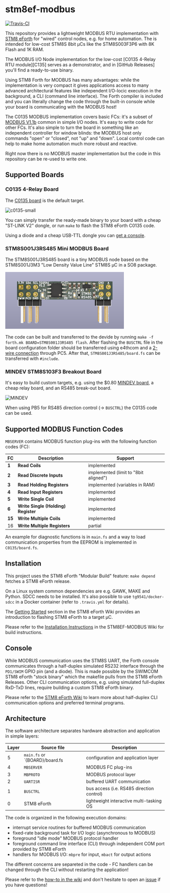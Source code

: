 # stm8ef-modbus
[![Travis-CI](https://travis-ci.org/TG9541/stm8ef-modbus.svg)](https://travis-ci.org/TG9541/stm8ef-modbus)

This repository provides a lightweight MODBUS RTU implementation with [STM8 eForth](https://github.com/TG9541/stm8ef/wiki) for "wired" control nodes, e.g. for home automation. The is intended for low-cost STM8S 8bit µCs like the STM8S003F3P6 with 8K Flash and 1K RAM.

The MODBUS I/O Node implementation for the low-cost [C0135 4-Relay RTU module][C135] serves as a demonstrator, and in [GitHub Releases] you'll find a ready-to-use binary.

Using STM8 Forth for MODBUS has many advantages: while the implementation is very compact it gives applications access to many advanced architectural features like independent I/O-locic execution in the background, a CLI (command line interface). The Forth compiler is included and you can literally change the code through the built-in console while your board is communicating with the MODBUS host!

The C0135 MODBUS implementation covers basic FCs: it's a subset of [MODBUS V1.1b](http://www.modbus.org/docs/Modbus_Application_Protocol_V1_1b.pdf) common in simple I/O nodes. It's easy to write code for other FCs. It's also simple to turn the board in something like an independent controller for window blinds: the MODBUS host only commands "open" or "closed", not "up" and "down". Local control code can help to make home automation much more robust and reactive.

Right now there is no MODBUS master implementation but the code in this repository can be re-used to write one.

## Supported Boards

### C0135 4-Relay Board
The [C0135 board][C0135] is the default target.

[C0135]: (https://github.com/TG9541/stm8ef/wiki/Board-C0135)

![c0135-small](https://user-images.githubusercontent.com/5466977/52519844-fb3c6580-2c61-11e9-8f36-5a031338e6e5.png)

You can simply transfer the ready-made binary to your board with a cheap "ST-LINK V2" dongle, or run `make` to flash the STM8 eForth C0135 code.

Using a diode and a cheap USB-TTL dongle you can [get a console][TWOWIRE].

[TWOWIRE]: https://github.com/TG9541/stm8ef/wiki/STM8-eForth-Programming-Tools#using-a-serial-interface-for-2-wire-communication

### STM8S001J3RS485 Mini MODBUS Board

The STM8S001J3RS485 board is a tiny MODBUS node based on the STM8S001J3M3 "Low Density Value Line" STM8S µC in a SO8 package.

[![STM8S001J3RS485](https://raw.githubusercontent.com/TG9541/stm8s001rs485/master/doc/STM8S001J3_RS485_front.png)](https://github.com/TG9541/stm8s001rs485)

The code can be built and transferred to the devide by running `make -f forth.mk BOARD=STM8S001J3RS485 flash`. After flashing the `BUSCTRL` file in the board configuration folder should be transferred using e4thcom and a [2-wire connection][TWOWIRE] through PC5. After that, `STM8S001J3RS485/board.fs` can be transferred with `#include`.

### MINDEV STM8S103F3 Breakout Board
It's easy to build custom targets, e.g. using the $0.80 [MINDEV board](https://github.com/TG9541/stm8ef/wiki/Breakout-Boards#stm8s103f3p6-breakout-board), a cheap relay board, and an RS485 break-out board.

![MINDEV](https://camo.githubusercontent.com/82bd480f176951de9a469e134f543a6570f48597/68747470733a2f2f616530312e616c6963646e2e636f6d2f6b662f485442314e6642615056585858586263587058587136785846585858362f357063732d6c6f742d53544d3853313033463350362d73797374656d2d626f6172642d53544d38532d53544d382d646576656c6f706d656e742d626f6172642d6d696e696d756d2d636f72652d626f6172642e6a70675f323230783232302e6a7067)

When using PB5 for RS485 direction control (-> `BUSCTRL`) the C0135 code can be used.

## Supported MODBUS Function Codes

`MBSERVER` contains MODBUS function plug-ins with the following function codes (FC):

FC | Description | Support
-|-|-
**1**| **Read Coils** | implemented
**2** | **Read Discrete Inputs** | implemented (limit to "8bit aligned")
**3** | **Read Holding Registers** | implemented (variables in RAM)
**4** | **Read Input Registers** | implemented
**5** | **Write Single Coil** | implemented
**6** | **Write Single (Holding) Register** | implemented
**15** | **Write Multiple Coils** | implemented
16 | **Write Multiple Registers** | partial

An example for diagnostic functions is in `main.fs` and a way to load communication properties from the EEPROM is implemented in `C0135/board.fs`.

## Installation

This project uses the STM8 eForth "Modular Build" feature: `make depend` fetches a STM8 eForth release.

On a Linux system common dependencies are e.g. GAWK, MAKE and Python. SDCC needs to be installed. It's also possible to use `tg9541/docker-sdcc` in a Docker container (refer to `.travis.yml` for details).

The [Getting Started](https://github.com/TG9541/stm8ef/wiki/Breakout-Boards#getting-started) section in the STM8 eForth Wiki provides an introduction to flashing STM8 eForth to a target µC.

Please refer to the [Installation Instructions](https://github.com/TG9541/stm8ef-modbus/wiki/HowTo#installation) in the STM8EF-MODBUS Wiki for build instructions.

## Console

While MODBUS communication uses the STM8S UART, the Forth console communicates through a half-duplex simulated RS232 interface through the `PD1/SWIM` GPIO pin (and a diode). This is made possible by the SWIMCOM STM8 eForth "stock binary" which the makefile pulls from the STM8 eForth Releases. Other CLI communication options, e.g. using simulated full-duplex RxD-TxD lines, require building a custom STM8 eForth binary.

Please refer to the [STM8 eForth Wiki](https://github.com/TG9541/stm8ef/wiki/STM8S-Value-Line-Gadgets#other-target-boards) to learn more about half-duplex CLI communication options and preferred terminal programs.

## Architecture

The software architecture separates hardware abstraction and application in simple layers:

Layer|Source file|Description
-|-|-
5|`main.fs` or `{BOARD}/board.fs|configuration and application layer
4|`MBSERVER`|MODBUS FC plug-ins
3|`MBPROTO`|MODBUS protocol layer
2|`UARTISR`|buffered UART communication
1|`BUSCTRL`|bus access (i.e. RS485 direction control)
0|STM8 eForth|lightweight interactive multi-tasking OS

The code is organized in the following execution domains:
* interrupt service routines for buffered MODBUS communication
* fixed-rate background task for I/O logic (asynchronous to MODBUS)
* foreground "idle mode" MODBUS protocol handler
* foreground command line interface (CLI) through independent COM port provided by STM8 eForth
* handlers for MODBUS I/O: `mbpre` for input, `mbact` for output actions

The different concerns are separeted in the code - FC handlers can be changed through the CLI without restarting the application!

Please refer to the [how-to in the wiki](https://github.com/TG9541/stm8ef-modbus/wiki/HowTo) and don't hesitate to open an [issue](https://github.com/TG9541/stm8ef-modbus/issues) if you have questions!
